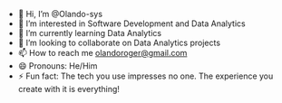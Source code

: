 - 👋 Hi, I’m @Olando-sys
- 👀 I’m interested in Software Development and Data Analytics
- 🌱 I’m currently learning Data Analytics
- 💞️ I’m looking to collaborate on Data Analytics projects
- 📫 How to reach me olandoroger@gmail.com
- 😄 Pronouns: He/Him
- ⚡ Fun fact: The tech you use impresses no one. The experience you create with it is everything!

<!---
Olando-sys/Olando-sys is a ✨ special ✨ repository because its `README.md` (this file) appears on your GitHub profile.
You can click the Preview link to take a look at your changes.
--->
